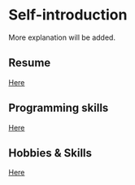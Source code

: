 # Self-introduction

More explanation will be added.

## Resume

[Here](https://daikisuyama.github.io/resume)

## Programming skills

[Here](https://daikisuyama.github.io/programming)

## Hobbies & Skills

[Here](https://daikisuyama.github.io/hobbies_skills)



